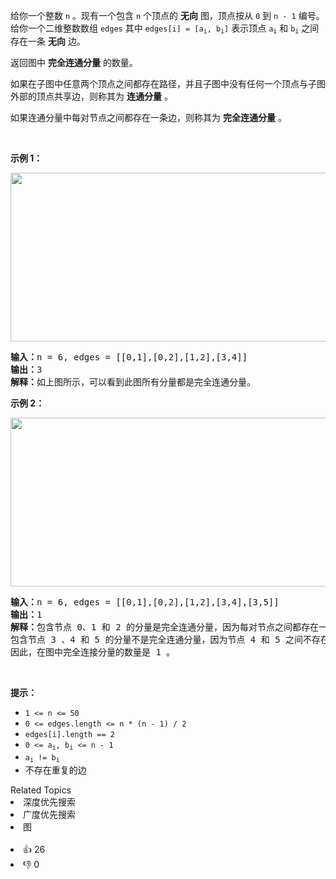 <p>给你一个整数 <code>n</code> 。现有一个包含 <code>n</code> 个顶点的 <strong>无向</strong> 图，顶点按从 <code>0</code> 到 <code>n - 1</code> 编号。给你一个二维整数数组 <code>edges</code> 其中 <code>edges[i] = [a<sub>i</sub>, b<sub>i</sub>]</code> 表示顶点 <code>a<sub>i</sub></code> 和 <code>b<sub>i</sub></code> 之间存在一条 <strong>无向</strong> 边。</p>

<p>返回图中 <strong>完全连通分量</strong> 的数量。</p>

<p>如果在子图中任意两个顶点之间都存在路径，并且子图中没有任何一个顶点与子图外部的顶点共享边，则称其为 <strong>连通分量</strong> 。</p>

<p>如果连通分量中每对节点之间都存在一条边，则称其为 <strong>完全连通分量</strong> 。</p>

<p>&nbsp;</p>

<p><strong>示例 1：</strong></p>

<p><strong><img alt="" src="https://assets.leetcode.com/uploads/2023/04/11/screenshot-from-2023-04-11-23-31-23.png" style="width: 671px; height: 270px;" /></strong></p>

<pre>
<strong>输入：</strong>n = 6, edges = [[0,1],[0,2],[1,2],[3,4]]
<strong>输出：</strong>3
<strong>解释：</strong>如上图所示，可以看到此图所有分量都是完全连通分量。
</pre>

<p><strong>示例 2：</strong></p>

<p><strong><img alt="" src="https://assets.leetcode.com/uploads/2023/04/11/screenshot-from-2023-04-11-23-32-00.png" style="width: 671px; height: 270px;" /></strong></p>

<pre>
<strong>输入：</strong>n = 6, edges = [[0,1],[0,2],[1,2],[3,4],[3,5]]
<strong>输出：</strong>1
<strong>解释：</strong>包含节点 0、1 和 2 的分量是完全连通分量，因为每对节点之间都存在一条边。
包含节点 3 、4 和 5 的分量不是完全连通分量，因为节点 4 和 5 之间不存在边。
因此，在图中完全连接分量的数量是 1 。
</pre>

<p>&nbsp;</p>

<p><strong>提示：</strong></p>

<ul> 
 <li><code>1 &lt;= n &lt;= 50</code></li> 
 <li><code>0 &lt;= edges.length &lt;= n * (n - 1) / 2</code></li> 
 <li><code>edges[i].length == 2</code></li> 
 <li><code>0 &lt;= a<sub>i</sub>, b<sub>i</sub> &lt;= n - 1</code></li> 
 <li><code>a<sub>i</sub> != b<sub>i</sub></code></li> 
 <li>不存在重复的边</li> 
</ul>

<div><div>Related Topics</div><div><li>深度优先搜索</li><li>广度优先搜索</li><li>图</li></div></div><br><div><li>👍 26</li><li>👎 0</li></div>